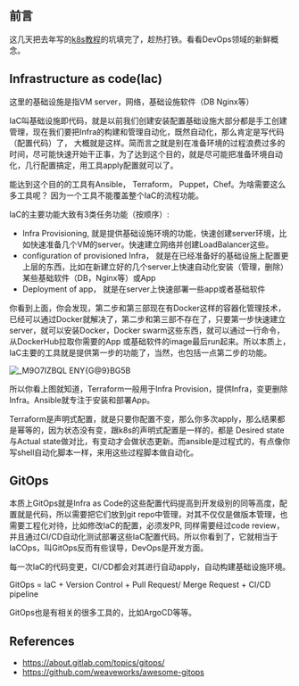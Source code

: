 ## 前言

这几天把去年写的[k8s教程](https://github.com/AlexiaChen/AlexiaChen.github.io/issues/145)的坑填完了，趁热打铁。看看DevOps领域的新鲜概念。

## Infrastructure as code(Iac)

这里的基础设施是指VM server，网络，基础设施软件（DB Nginx等）

IaC叫基础设施即代码，就是以前我们创建安装配置基础设施大部分都是手工创建管理，现在我们要把Infra的构建和管理自动化，既然自动化，那么肯定是写代码（配置代码）了， 大概就是这样。简而言之就是别在准备环境的过程浪费过多的时间，尽可能快速开始干正事，为了达到这个目的，就是尽可能把准备环境自动化，几行配置搞定，用工具apply配置就可以了。

能达到这个目的的工具有Ansible， Terraform， Puppet，Chef。为啥需要这么多工具呢？ 因为一个工具不能覆盖整个IaC的流程功能。

IaC的主要功能大致有3类任务功能（按顺序）:

- Infra Provisioning, 就是提供基础设施环境的功能，快速创建server环境，比如快速准备几个VM的server。快速建立网络并创建LoadBalancer这些。
- configuration of provisioned Infra， 就是在已经准备好的基础设施上配置更上层的东西，比如在新建立好的几个server上快速自动化安装（管理，删除）某些基础软件（DB，Nginx等）或App
- Deployment of app， 就是在server上快速部署一些app或者基础软件

你看到上面，你会发现，第二步和第三部现在有Docker这样的容器化管理技术，已经可以通过Docker就解决了，第二步和第三部不存在了，只要第一步快速建立server，就可以安装Docker，Docker swarm这些东西，就可以通过一行命令，从DockerHub拉取你需要的App 或基础软件的image最后run起来。所以本质上，IaC主要的工具就是提供第一步的功能了，当然，也包括一点第二步的功能。

![_M9O7IZBQL ENY{G@9}BG5B](https://user-images.githubusercontent.com/8574915/168430575-3b02927e-3a94-4e76-9802-db42156b326e.png)

所以你看上图就知道，Terraform一般用于Infra Provision，提供Infra，变更删除Infra。Ansible就专注于安装和部署App。

Terraform是声明式配置，就是只要你配置不变，那么你多次apply，那么结果都是幂等的，因为状态没有变，跟k8s的声明式配置是一样的，都是 Desired state与Actual state做对比，有变动才会做状态更新。而ansible是过程式的，有点像你写shell自动化脚本一样，来用这些过程脚本做自动化。

## GitOps

本质上GitOps就是Infra as Code的这些配置代码提高到开发级别的同等高度，配置就是代码，所以需要把它们放到git repo中管理，对其不仅仅是做版本管理，也需要工程化对待，比如修改IaC的配置，必须发PR, 同样需要经过code review，并且通过CI/CD自动化测试部署这些IaC配置代码。所以你看到了，它就相当于IaCOps，叫GitOps反而有些误导，DevOps是开发方面。

每一次IaC的代码变更，CI/CD都会对其进行自动apply，自动构建基础设施环境。

GitOps = IaC + Version Control + Pull Request/ Merge Request + CI/CD pipeline

GitOps也是有相关的很多工具的，比如ArgoCD等等。


## References

- https://about.gitlab.com/topics/gitops/
- https://github.com/weaveworks/awesome-gitops
